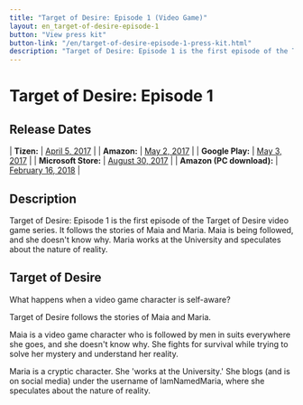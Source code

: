 ```yaml
---
title: "Target of Desire: Episode 1 (Video Game)"
layout: en_target-of-desire-episode-1
button: "View press kit"
button-link: "/en/target-of-desire-episode-1-press-kit.html"
description: "Target of Desire: Episode 1 is the first episode of the Target of Desire video game series.  It follows the stories of Maia and Maria.  Maia is being followed, and she doesn't know why.  Maria works at the University and speculates about the nature of reality."
---
```

# Target of Desire: Episode 1

## Release Dates

| **Tizen:**        		| [April 5, 2017](http://www.tizenstore.com/main/getDetail.as?Id=com.Osgoode.TargetOfDesireEpisode1) 	|
| **Amazon:**      			| [May 2, 2017](https://www.amazon.com/Target-of-Desire-Episode-1/dp/B071DTC9S5) 						|
| **Google Play:**      	| [May 3, 2017](https://play.google.com/store/apps/details?id=com.Osgoode.TargetOfDesire1)      		|
| **Microsoft Store:** 		| [August 30, 2017](https://www.microsoft.com/store/apps/9nxwc1tmf10f)      							| 
| **Amazon (PC download):**	| [February 16, 2018](https://www.amazon.com/Target-Desire-Episode-1-Download/dp/B07CWGK9ZK)      		| 

## Description

Target of Desire: Episode 1 is the first episode of the Target of Desire video game series. It follows the stories of Maia and Maria. Maia is being followed, and she doesn't know why. Maria works at the University and speculates about the nature of reality.

## Target of Desire

What happens when a video game character is self-aware?

Target of Desire follows the stories of Maia and Maria.

Maia is a video game character who is followed by men in suits everywhere she goes, and she doesn't know why. She fights for survival while trying to solve her mystery and understand her reality.

Maria is a cryptic character. She 'works at the University.' She blogs (and is on social media) under the username of IamNamedMaria, where she speculates about the nature of reality.

<amp-image-lightbox id="lightbox" layout="nodisplay"></amp-image-lightbox>
<amp-carousel height="200" layout="fixed-height" type="carousel">
<amp-img src="https://www.osgoodemedia.com/en/TargetOfDesire/Episode1/poster.png" width="142" height="200" alt="Target of Desire: Episode 1 poster" on="tap:lightbox" role="button" tabindex="0"></amp-img>
<amp-img src="https://www.osgoodemedia.com/en/TargetOfDesire/Episode1/backgroundart.png" width="356" height="200" alt="Target of Desire: Episode 1 background art" on="tap:lightbox" role="button" tabindex="0"></amp-img>
<amp-img src="https://www.osgoodemedia.com/en/images/Episode1-01.jpg" width="356" height="200" alt="Target of Desire: Episode 1 screenshot" on="tap:lightbox" role="button" tabindex="0"></amp-img>
</amp-carousel>